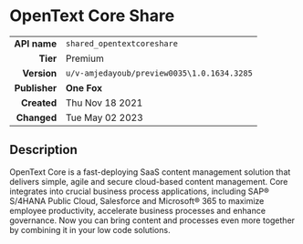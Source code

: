 # OpenText Core Share
| | |
|-:|-|
|**API name**|`shared_opentextcoreshare`|
|**Tier**|Premium|
|**Version**|`u/v-amjedayoub/preview0035\1.0.1634.3285`|
|**Publisher**|**One Fox**|
|**Created**|Thu Nov 18 2021|
|**Changed**|Tue May 02 2023|

## Description
OpenText Core is a fast-deploying SaaS content management solution that delivers simple, agile and secure cloud-based content management. Core integrates into crucial business process applications, including SAP® S/4HANA Public Cloud, Salesforce and Microsoft® 365 to maximize employee productivity, accelerate business processes and enhance governance. Now you can bring content and processes even more together by combining it in your low code solutions.
